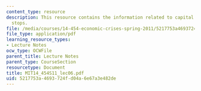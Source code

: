 ```yaml
---
content_type: resource
description: This resource contains the information related to capital flows and sudden
  stops.
file: /media/courses/14-454-economic-crises-spring-2011/5217753a4693724fd04a6e67a3e482de_MIT14_454S11_lec06.pdf
file_type: application/pdf
learning_resource_types:
- Lecture Notes
ocw_type: OCWFile
parent_title: Lecture Notes
parent_type: CourseSection
resourcetype: Document
title: MIT14_454S11_lec06.pdf
uid: 5217753a-4693-724f-d04a-6e67a3e482de
---
```


